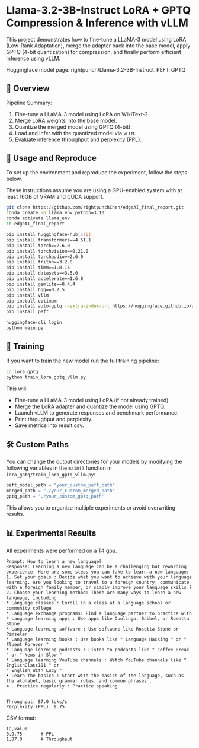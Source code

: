 # Llama-3.2-3B-Instruct LoRA + GPTQ Compression & Inference with vLLM

This project demonstrates how to fine-tune a LLaMA-3 model using LoRA (Low-Rank Adaptation), merge the adapter back into the base model, apply GPTQ (4-bit quantization) for compression, and finally perform efficient inference using vLLM.

Huggingface model page: rightpunch/Llama-3.2-3B-Instruct_PEFT_GPTQ

## 📌 Overview

Pipeline Summary:
1. Fine-tune a LLaMA-3 model using LoRA on WikiText-2.
2. Merge LoRA weights into the base model.
3. Quantize the merged model using GPTQ (4-bit).
4. Load and infer with the quantized model via `vLLM`.
5. Evaluate inference throughput and perplexity (PPL).

## 🚀 Usage and Reproduce

To set up the environment and reproduce the experiment, follow the steps below.

These instructions assume you are using a GPU-enabled system with at least 16GB of VRAM and CUDA support.

```bash
git clone https://github.com/rightpunchChen/edgeAI_final_report.git
conda create -n llama_env python=3.10
conda activate llama_env
cd edgeAI_final_report

pip install huggingface-hub[cli]
pip install transformers==4.51.1
pip install torch==2.6.0
pip install torchvision==0.21.0
pip install torchaudio==2.6.0
pip install triton==3.2.0
pip install timm==1.0.15
pip install datasets==3.5.0
pip install accelerate==1.6.0
pip install gemlite==0.4.4
pip install hqq==0.2.5
pip install vllm
pip install optimum
pip install auto-gptq --extra-index-url https://huggingface.github.io/autogptq-index/whl/cu118/
pip install peft

huggingface-cli login
python main.py
```

## 🚀 Training
If you want to train the new model run the full training pipeline:
```bash
cd lora_gptq
python train_lora_gptq_vllm.py
```
This will:
- Fine-tune a LLaMA-3 model using LoRA (if not already trained).
- Merge the LoRA adapter and quantize the model using GPTQ.
- Launch vLLM to generate responses and benchmark performance.
- Print throughput and perplexity.
- Save metrics into result.csv.

## 🛠 Custom Paths
You can change the output directories for your models by modifying the following variables in the `main()` function in `lora_gptq/train_lora_gptq_vllm.py`:

```python
peft_model_path = "your_custom_peft_path"
merged_path = "./your_custom_merged_path"
gptq_path = './your_custom_gptq_path'
```
This allows you to organize multiple experiments or avoid overwriting results.

## 📊 Experimental Results
All experiments were performed on a T4 gpu.
```text
Prompt: How to learn a new language?
Response: Learning a new language can be a challenging but rewarding experience. Here are some steps you can take to learn a new language: 
1. Set your goals : Decide what you want to achieve with your language learning. Are you looking to travel to a foreign country, communicate with a foreign family member, or simply improve your language skills ?
2. Choose your learning method: There are many ways to learn a new language, including
* Language classes : Enroll in a class at a language school or community college
* Language exchange programs: Find a language partner to practice with
* Language learning apps : Use apps like Duolingo, Babbel, or Rosetta Stone
* Language learning software : Use software like Rosetta Stone or Pimseler
* Language learning books : Use books like " Language Hacking " or " Fluent Forever "
* Language learning podcasts : Listen to podcasts like " Coffee Break " or " News in Slow "
* Language learning YouTube channels : Watch YouTube channels like " EnglishClass101 " or
" English With Lucy "
• Learn the basics : Start with the basics of the language, such as the alphabet, basic grammar rules, and common phrases .
4 . Practice regularly : Practice speaking


Throughput: 87.0 toks/s
Perplexity (PPL): 9.75
```

CSV format:
```csv
Id,value
0,9.75       # PPL
1,87.0       # Throughput
```
